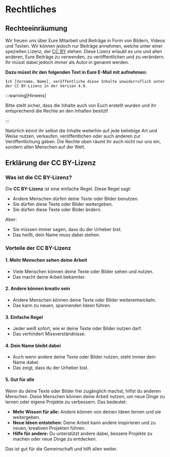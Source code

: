 # Rechtliches

## Rechteeinräumung

Wir freuen uns über Eure Mitarbeit und Beiträge in Form von Bildern, Videos und
Texten. Wir können jedoch nur Beiträge annehmen, welche unter einer speziellen
Lizenz, der [CC BY](https://creativecommons.org/licenses/by/4.0/deed.de) stehen.
Diese Lizenz erlaubt es uns und allen anderen, Eure Beiträge zu verwenden, zu
veröffentlichen und zu verändern. Ihr müsst dabei jedoch immer als Autor:in
genannt werden.

**Dazu müsst ihr den folgenden Text in Eure E-Mail mit aufnehmen:**

```
Ich [Vorname, Name], veröffentliche diese Inhalte unwiderruflich unter der CC BY-Lizenz in der Version 4.0.
```

:::warning[Hinweis]

Bitte stellt sicher, dass die Inhalte auch von Euch erstellt wurden und ihr
entsprechend die Rechte an den Inhalten besitzt!

:::

Natürlich könnt ihr selbst die Inhalte weiterhin auf jede beliebige Art und Weise nutzen, verkaufen, veröffentlichen oder auch anderen zur Veröffentlichung geben. Die Rechte oben räumt ihr auch nicht nur uns ein, sondern allen Menschen auf der Welt.

## Erklärung der CC BY-Lizenz

### Was ist die CC BY-Lizenz?

Die **CC BY-Lizenz** ist eine einfache Regel. Diese Regel sagt:
- Andere Menschen dürfen deine Texte oder Bilder benutzen.
- Sie dürfen diese Texte oder Bilder weitergeben.
- Sie dürfen diese Texte oder Bilder ändern.

Aber:
- Sie müssen immer sagen, dass du der Urheber bist.
- Das heißt, dein Name muss dabei stehen.

### Vorteile der CC BY-Lizenz

#### 1. Mehr Menschen sehen deine Arbeit

- Viele Menschen können deine Texte oder Bilder sehen und nutzen.
- Das macht deine Arbeit bekannter.

#### 2. Andere können kreativ sein

- Andere Menschen können deine Texte oder Bilder weiterentwickeln.
- Das kann zu neuen, spannenden Ideen führen.

#### 3. Einfache Regel

- Jeder weiß sofort, wie er deine Texte oder Bilder nutzen darf.
- Das verhindert Missverständnisse.

#### 4. Dein Name bleibt dabei

- Auch wenn andere deine Texte oder Bilder nutzen, steht immer dein Name dabei.
- Das zeigt, dass du der Urheber bist.

#### 5. Gut für alle

Wenn du deine Texte oder Bilder frei zugänglich machst, hilfst du anderen
Menschen. Diese Menschen können deine Arbeit nutzen, um neue Dinge zu lernen
oder eigene Projekte zu verbessern. Das bedeutet:

- **Mehr Wissen für alle:** Andere können von deinen Ideen lernen und sie
  weitergeben.
- **Neue Ideen entstehen:** Deine Arbeit kann andere inspirieren und zu neuen,
  kreativen Projekten führen.
- **Hilfe für andere:** Du unterstützt andere dabei, bessere Projekte zu machen
  oder neue Dinge zu entdecken.

Das ist gut für die Gemeinschaft und hilft allen weiter.
